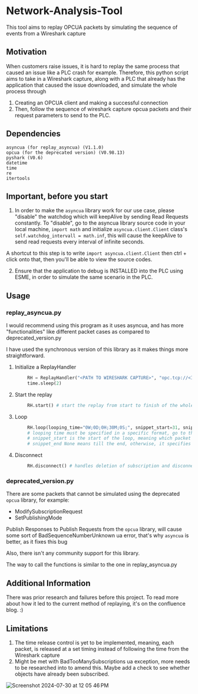 # Network-Analysis-Tool
This tool aims to replay OPCUA packets by simulating the sequence of events from a Wireshark capture 

## Motivation 
When customers raise issues, it is hard to replay the same process that caused an issue like a PLC crash for example. Therefore, this python script aims to take in a Wireshark capture, along with a PLC that already has the application that caused the issue downloaded, and simulate the whole process through 
1. Creating an OPCUA client and making a successful connection 
2. Then, follow the sequence of wireshark capture opcua packets and their request parameters to send to the PLC.  

## Dependencies 
```
asyncua (for replay_asyncua) (V1.1.0)
opcua (for the deprecated version) (V0.98.13)
pyshark (V0.6)
datetime 
time
re
itertools
```

## Important, before you start 
1. In order to make the `asyncua` library work for our use case, please "disable" the watchdog which will keepAlive by sending Read Requests constantly. 
To "disable", go to the asyncua library source code in your local machine, 
`import math` and initialize `asyncua.client.Client` class's `self.watchdog_intervall = math.inf`, this will cause the keepAlive to send read requests every interval of infinite seconds. 

A shortcut to this step is to write `import asyncua.client.Client` then ctrl + click onto that, then you'll be able to view the source codes. 

2. Ensure that the application to debug is INSTALLED into the PLC using ESME, in order to simulate the same scenario in the PLC. 

## Usage 
### replay_asyncua.py 
I would recommend using this program as it uses asyncua, and has more "functionalities" like different packet cases as compared to deprecated_version.py

I have used the synchronous version of this library as it makes things more straightforward. 

1. Initialize a ReplayHandler 
```python
        RH = ReplayHandler("<PATH TO WIRESHARK CAPTURE>", "opc.tcp://<IP address of PLC>", None)
        time.sleep(2)

```
2. Start the replay 
```python
        RH.start() # start the replay from start to finish of the whole wireshark capture
```
3. Loop 
```python
        RH.loop(looping_time="0W;0D;0H;30M;0S;", snippet_start=31, snippet_end=None) 
        # looping time must be specified in a specific format, go to the function definition to read on how 
        # snippet_start is the start of the loop, meaning which packet do you want to start your loop with 
        # snippet_end None means till the end, otherwise, it specifies the packet that it ends with (inclusive!)
```
4. Disconnect 
```python
        RH.disconnect() # handles deletion of subscription and disconnection with PLC 
```
### deprecated_version.py
There are some packets that cannot be simulated using the deprecated `opcua` library, for example: 
- ModifySubscriptionRequest 
- SetPublishingMode 

Publish Responses to Publish Requests from the `opcua` library, will cause some sort of BadSequenceNumberUnknown ua error, that's why `asyncua` is better, as it fixes this bug

Also, there isn't any community support for this library. 

The way to call the functions is similar to the one in replay_asyncua.py

## Additional Information
There was prior research and failures before this project. To read more about how it led to the current method of replaying, it's on the confluence blog. :) 

## Limitations 
1. The time release control is yet to be implemented, meaning, each packet, is released at a set timing instead of following the time from the Wireshark capture 
2. Might be met with BadTooManySubscriptions ua exception, more needs to be researched into to amend this. Maybe add a check to see whether objects have already been subscribed.
   
![Screenshot 2024-07-30 at 12 05 46 PM](https://github.com/user-attachments/assets/a87e12a1-db19-4a1e-b9a7-0c59ce117e8c)




